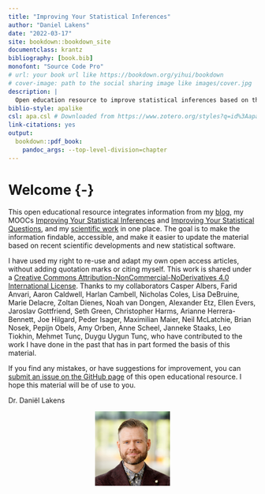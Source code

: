 ```yaml
--- 
title: "Improving Your Statistical Inferences"
author: "Daniel Lakens"
date: "2022-03-17"
site: bookdown::bookdown_site
documentclass: krantz
bibliography: [book.bib]
monofont: "Source Code Pro"
# url: your book url like https://bookdown.org/yihui/bookdown
# cover-image: path to the social sharing image like images/cover.jpg
description: |
  Open education resource to improve statistical inferences based on the work by Daniel Lakens.
biblio-style: apalike
csl: apa.csl # Downloaded from https://www.zotero.org/styles?q=id%3Aapa
link-citations: yes
output:
  bookdown::pdf_book:
    pandoc_args: --top-level-division=chapter
---
```


# Welcome {-}




This open educational resource integrates information from my [blog](https://daniellakens.blogspot.com/), my MOOCs [Improving Your Statistical Inferences](https://www.coursera.org/learn/statistical-inferences) and [Improving Your Statistical Questions](https://www.coursera.org/learn/improving-statistical-questions), and my [scientific work](https://scholar.google.nl/citations?user=ZbqYyrsAAAAJ&hl=en) in one place. The goal is to make the information findable, accessible, and make it easier to update the material based on recent scientific developments and new statistical software.

I have used my right to re-use and adapt my own open access articles, without adding quotation marks or citing myself. This work is shared under a [Creative Commons Attribution-NonCommercial-NoDerivatives 4.0 International License](https://creativecommons.org/licenses/by-nc-nd/4.0/). Thanks to my collaborators Casper Albers, Farid Anvari, Aaron Caldwell, Harlan Cambell, Nicholas Coles, Lisa DeBruine, Marie Delacre, Zoltan Dienes, Noah van Dongen, Alexander Etz, Ellen Evers, Jaroslav Gottfriend, Seth Green, Christopher Harms, Arianne Herrera-Bennett, Joe Hilgard, Peder Isager, Maximilian Maier, Neil McLatchie, Brian Nosek, Pepijn Obels, Amy Orben, Anne Scheel, Janneke Staaks, Leo Tiokhin, Mehmet Tunç, Duygu Uygun Tunç, who have contributed to the work I have done in the past that has in part formed the basis of this material.

If you find any mistakes, or have suggestions for improvement, you can [submit an issue on the GitHub page](https://github.com/Lakens/statistical_inferences/issues) of this open educational resource. I hope this material will be of use to you. 


Dr. Daniël Lakens

<img src="images/me.png" width="30%" style="display: block; margin: auto;" />


